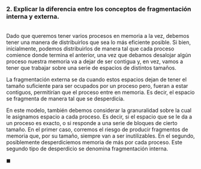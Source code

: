 ### 2. Explicar la diferencia entre los conceptos de fragmentación interna y externa.

\
Dado que queremos tener varios procesos en memoria a la vez, debemos tener una manera de distribuirlos que sea lo más eficiente posible. Si bien, inicialmente, podemos distribuirlos de manera tal que cada proceso comience donde termina el anterior, una vez que debamos desalojar algún proceso nuestra memoria va a dejar de ser contigua y, en vez, vamos a tener que trabajar sobre una serie de espacios de distintos tamaños.

La fragmentación externa se da cuando estos espacios dejan de tener el tamaño suficiente para ser ocupados por un proceso pero, fueran a estar contiguos, permitirían que el proceso entre en memoria. Es decir, el espacio se fragmenta de manera tal que se desperdicia.

En este modelo, también debemos considerar la granuralidad sobre la cual le asignamos espacio a cada proceso. Es decir, si el espacio que se le da a un proceso es exacto, o si responde a una serie de bloques de cierto tamaño. En el primer caso, corremos el riesgo de producir fragmentos de memoria que, por su tamaño, siempre van a ser inutilizables. En el segundo, posiblemente desperdiciemos memoria de más por cada proceso. Este segundo tipo de desperdicio se denomina fragmentación interna.

$\blacksquare$

